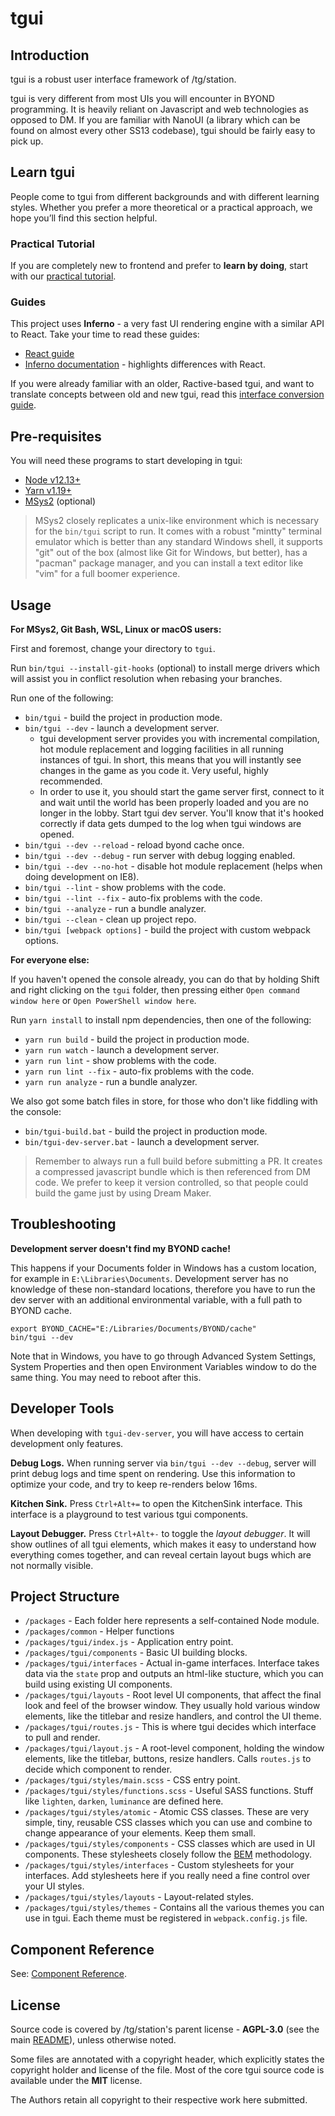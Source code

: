 # tgui

## Introduction

tgui is a robust user interface framework of /tg/station.

tgui is very different from most UIs you will encounter in BYOND programming.
It is heavily reliant on Javascript and web technologies as opposed to DM.
If you are familiar with NanoUI (a library which can be found on almost
every other SS13 codebase), tgui should be fairly easy to pick up.

## Learn tgui

People come to tgui from different backgrounds and with different
learning styles. Whether you prefer a more theoretical or a practical
approach, we hope you’ll find this section helpful.

### Practical Tutorial

If you are completely new to frontend and prefer to **learn by doing**,
start with our [practical tutorial](docs/tutorial-and-examples.md).

### Guides

This project uses **Inferno** - a very fast UI rendering engine with a similar
API to React. Take your time to read these guides:

- [React guide](https://reactjs.org/docs/hello-world.html)
- [Inferno documentation](https://infernojs.org/docs/guides/components) -
highlights differences with React.

If you were already familiar with an older, Ractive-based tgui, and want
to translate concepts between old and new tgui, read this
[interface conversion guide](docs/converting-old-tgui-interfaces.md).

## Pre-requisites

You will need these programs to start developing in tgui:

- [Node v12.13+](https://nodejs.org/en/download/)
- [Yarn v1.19+](https://yarnpkg.com/en/docs/install)
- [MSys2](https://www.msys2.org/) (optional)

> MSys2 closely replicates a unix-like environment which is necessary for
> the `bin/tgui` script to run. It comes with a robust "mintty" terminal
> emulator which is better than any standard Windows shell, it supports
> "git" out of the box (almost like Git for Windows, but better), has
> a "pacman" package manager, and you can install a text editor like "vim"
> for a full boomer experience.

## Usage

**For MSys2, Git Bash, WSL, Linux or macOS users:**

First and foremost, change your directory to `tgui`.

Run `bin/tgui --install-git-hooks` (optional) to install merge drivers
which will assist you in conflict resolution when rebasing your branches.

Run one of the following:

- `bin/tgui` - build the project in production mode.
- `bin/tgui --dev` - launch a development server.
  - tgui development server provides you with incremental compilation,
  hot module replacement and logging facilities in all running instances
  of tgui. In short, this means that you will instantly see changes in the
  game as you code it. Very useful, highly recommended.
  - In order to use it, you should start the game server first, connect to it
  and wait until the world has been properly loaded and you are no longer
  in the lobby. Start tgui dev server. You'll know that it's hooked correctly
  if data gets dumped to the log when tgui windows are opened.
- `bin/tgui --dev --reload` - reload byond cache once.
- `bin/tgui --dev --debug` - run server with debug logging enabled.
- `bin/tgui --dev --no-hot` - disable hot module replacement (helps when
doing development on IE8).
- `bin/tgui --lint` - show problems with the code.
- `bin/tgui --lint --fix` - auto-fix problems with the code.
- `bin/tgui --analyze` - run a bundle analyzer.
- `bin/tgui --clean` - clean up project repo.
- `bin/tgui [webpack options]` - build the project with custom webpack
options.

**For everyone else:**

If you haven't opened the console already, you can do that by holding
Shift and right clicking on the `tgui` folder, then pressing
either `Open command window here` or `Open PowerShell window here`.

Run `yarn install` to install npm dependencies, then one of the following:

- `yarn run build` - build the project in production mode.
- `yarn run watch` - launch a development server.
- `yarn run lint` - show problems with the code.
- `yarn run lint --fix` - auto-fix problems with the code.
- `yarn run analyze` - run a bundle analyzer.

We also got some batch files in store, for those who don't like fiddling
with the console:

- `bin/tgui-build.bat` - build the project in production mode.
- `bin/tgui-dev-server.bat` - launch a development server.

> Remember to always run a full build before submitting a PR. It creates
> a compressed javascript bundle which is then referenced from DM code.
> We prefer to keep it version controlled, so that people could build the
> game just by using Dream Maker.

## Troubleshooting

**Development server doesn't find my BYOND cache!**

This happens if your Documents folder in Windows has a custom location, for
example in `E:\Libraries\Documents`. Development server has no knowledge
of these non-standard locations, therefore you have to run the dev server
with an additional environmental variable, with a full path to BYOND cache.

```
export BYOND_CACHE="E:/Libraries/Documents/BYOND/cache"
bin/tgui --dev
```

Note that in Windows, you have to go through Advanced System Settings,
System Properties and then open Environment Variables window to do the
same thing. You may need to reboot after this.

## Developer Tools

When developing with `tgui-dev-server`, you will have access to certain
development only features.

**Debug Logs.**
When running server via `bin/tgui --dev --debug`, server will print debug
logs and time spent on rendering. Use this information to optimize your
code, and try to keep re-renders below 16ms.

**Kitchen Sink.**
Press `Ctrl+Alt+=` to open the KitchenSink interface. This interface is a
playground to test various tgui components.

**Layout Debugger.**
Press `Ctrl+Alt+-` to toggle the *layout debugger*. It will show outlines of
all tgui elements, which makes it easy to understand how everything comes
together, and can reveal certain layout bugs which are not normally visible.

## Project Structure

- `/packages` - Each folder here represents a self-contained Node module.
- `/packages/common` - Helper functions
- `/packages/tgui/index.js` - Application entry point.
- `/packages/tgui/components` - Basic UI building blocks.
- `/packages/tgui/interfaces` - Actual in-game interfaces.
Interface takes data via the `state` prop and outputs an html-like stucture,
which you can build using existing UI components.
- `/packages/tgui/layouts` - Root level UI components, that affect the final
look and feel of the browser window. They usually hold various window
elements, like the titlebar and resize handlers, and control the UI theme.
- `/packages/tgui/routes.js` - This is where tgui decides which interface to
pull and render.
- `/packages/tgui/layout.js` - A root-level component, holding the
window elements, like the titlebar, buttons, resize handlers. Calls
`routes.js` to decide which component to render.
- `/packages/tgui/styles/main.scss` - CSS entry point.
- `/packages/tgui/styles/functions.scss` - Useful SASS functions.
Stuff like `lighten`, `darken`, `luminance` are defined here.
- `/packages/tgui/styles/atomic` - Atomic CSS classes.
These are very simple, tiny, reusable CSS classes which you can use and
combine to change appearance of your elements. Keep them small.
- `/packages/tgui/styles/components` - CSS classes which are used
in UI components. These stylesheets closely follow the
[BEM](https://en.bem.info/methodology/) methodology.
- `/packages/tgui/styles/interfaces` - Custom stylesheets for your interfaces.
Add stylesheets here if you really need a fine control over your UI styles.
- `/packages/tgui/styles/layouts` - Layout-related styles.
- `/packages/tgui/styles/themes` - Contains all the various themes you can
use in tgui. Each theme must be registered in `webpack.config.js` file.

## Component Reference

See: [Component Reference](docs/component-reference.md).

## License

Source code is covered by /tg/station's parent license - **AGPL-3.0**
(see the main [README](../README.md)), unless otherwise noted.

Some files are annotated with a copyright header, which explicitly states
the copyright holder and license of the file. Most of the core tgui
source code is available under the **MIT** license.

The Authors retain all copyright to their respective work here submitted.
